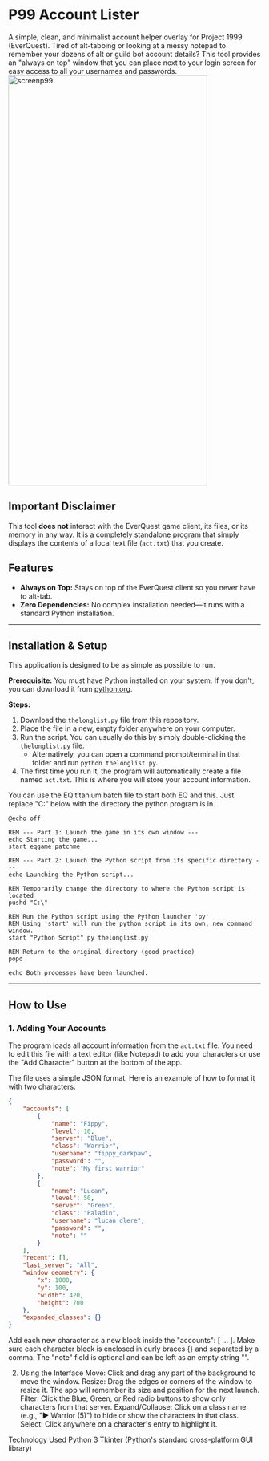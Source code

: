 # P99 Account Lister
A simple, clean, and minimalist account helper overlay for Project 1999 (EverQuest). Tired of alt-tabbing or looking at a messy notepad to remember your dozens of alt or guild bot account details? This tool provides an "always on top" window that you can place next to your login screen for easy access to all your usernames and passwords.
<img width="397" height="818" alt="screenp99" src="https://github.com/user-attachments/assets/b78e7a76-1b05-4162-aa08-170a7d837826" />

## Important Disclaimer

This tool **does not** interact with the EverQuest game client, its files, or its memory in any way. It is a completely standalone program that simply displays the contents of a local text file (`act.txt`) that you create. 





## Features

*   **Always on Top:** Stays on top of the EverQuest client so you never have to alt-tab.
*   **Zero Dependencies:** No complex installation needed—it runs with a standard Python installation.

---

## Installation & Setup

This application is designed to be as simple as possible to run.

**Prerequisite:** You must have Python installed on your system. If you don't, you can download it from [python.org](https://www.python.org/downloads/).

**Steps:**

1.  Download the `thelonglist.py` file from this repository.
2.  Place the file in a new, empty folder anywhere on your computer.
3.  Run the script. You can usually do this by simply double-clicking the `thelonglist.py` file.
    *   Alternatively, you can open a command prompt/terminal in that folder and run `python thelonglist.py`.
4.  The first time you run it, the program will automatically create a file named `act.txt`. This is where you will store your account information.

You can use the EQ titanium batch file to start both EQ and this. Just replace "C:\" below with the directory the python program is in. 

```
@echo off

REM --- Part 1: Launch the game in its own window ---
echo Starting the game...
start eqgame patchme

REM --- Part 2: Launch the Python script from its specific directory ---
echo Launching the Python script...

REM Temporarily change the directory to where the Python script is located
pushd "C:\"

REM Run the Python script using the Python launcher 'py'
REM Using 'start' will run the python script in its own, new command window.
start "Python Script" py thelonglist.py

REM Return to the original directory (good practice)
popd

echo Both processes have been launched.
```
---

## How to Use

### 1. Adding Your Accounts

The program loads all account information from the `act.txt` file. You need to edit this file with a text editor (like Notepad) to add your characters or use the "Add Character" button at the bottom of the app. 

The file uses a simple JSON format. Here is an example of how to format it with two characters:

```json
{
    "accounts": [
        {
            "name": "Fippy",
            "level": 10,
            "server": "Blue",
            "class": "Warrior",
            "username": "fippy_darkpaw",
            "password": "",
            "note": "My first warrior"
        },
        {
            "name": "Lucan",
            "level": 50,
            "server": "Green",
            "class": "Paladin",
            "username": "lucan_dlere",
            "password": "",
            "note": ""
        }
    ],
    "recent": [],
    "last_server": "All",
    "window_geometry": {
        "x": 1000,
        "y": 100,
        "width": 420,
        "height": 700
    },
    "expanded_classes": {}
}
```

Add each new character as a new block inside the "accounts": [ ... ].
Make sure each character block is enclosed in curly braces {} and separated by a comma.
The "note" field is optional and can be left as an empty string "".

2. Using the Interface
Move: Click and drag any part of the background to move the window.
Resize: Drag the edges or corners of the window to resize it. The app will remember its size and position for the next launch.
Filter: Click the Blue, Green, or Red radio buttons to show only characters from that server.
Expand/Collapse: Click on a class name (e.g., "▶ Warrior (5)") to hide or show the characters in that class.
Select: Click anywhere on a character's entry to highlight it.

Technology Used
Python 3
Tkinter (Python's standard cross-platform GUI library)
